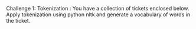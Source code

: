 Challenge 1: Tokenization : You have a collection of tickets enclosed below. Apply tokenization using python nltk and generate a vocabulary of words in the ticket. 
